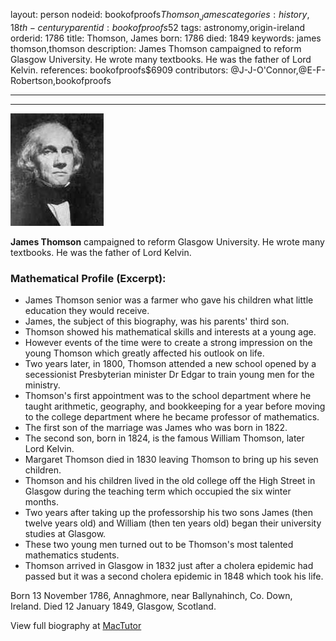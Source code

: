 layout: person
nodeid: bookofproofs$Thomson_James
categories: history,18th-century
parentid: bookofproofs$52
tags: astronomy,origin-ireland
orderid: 1786
title: Thomson, James
born: 1786
died: 1849
keywords: james thomson,thomson
description: James Thomson campaigned to reform Glasgow University. He wrote many textbooks. He was the father of Lord Kelvin.
references: bookofproofs$6909
contributors: @J-J-O'Connor,@E-F-Robertson,bookofproofs

---



---

![Thomson_James.jpg](https://github.com/bookofproofs/bookofproofs.github.io/blob/main/_sources/_assets/images/portraits/Thomson_James.jpg?raw=true)

**James Thomson** campaigned to reform Glasgow University. He wrote many textbooks. He was the father of Lord Kelvin.

### Mathematical Profile (Excerpt):
* James Thomson senior was a farmer who gave his children what little education they would receive.
* James, the subject of this biography, was his parents' third son.
* Thomson showed his mathematical skills and interests at a young age.
* However events of the time were to create a strong impression on the young Thomson which greatly affected his outlook on life.
* Two years later, in 1800, Thomson attended a new school opened by a secessionist Presbyterian minister Dr Edgar to train young men for the ministry.
* Thomson's first appointment was to the school department where he taught arithmetic, geography, and bookkeeping for a year before moving to the college department where he became professor of mathematics.
* The first son of the marriage was James who was born in 1822.
* The second son, born in 1824, is the famous William Thomson, later Lord Kelvin.
* Margaret Thomson died in 1830 leaving Thomson to bring up his seven children.
* Thomson and his children lived in the old college off the High Street in Glasgow during the teaching term which occupied the six winter months.
* Two years after taking up the professorship his two sons James (then twelve years old) and William (then ten years old) began their university studies at Glasgow.
* These two young men turned out to be Thomson's most talented mathematics students.
* Thomson arrived in Glasgow in 1832 just after a cholera epidemic had passed but it was a second cholera epidemic in 1848 which took his life.

Born 13 November 1786, Annaghmore, near Ballynahinch, Co. Down, Ireland. Died 12 January 1849, Glasgow, Scotland.

View full biography at [MacTutor](https://mathshistory.st-andrews.ac.uk/Biographies/Thomson_James/)
